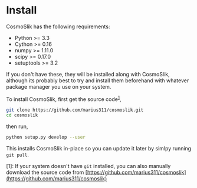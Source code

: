 # Install

CosmoSlik has the following requirements:

* Python >= 3.3
* Cython >= 0.16
* numpy >= 1.11.0
* scipy >= 0.17.0
* setuptools >= 3.2

If you don't have these, they will be installed along with CosmoSlik, although its probably best to try and install them beforehand with whatever package manager you use on your system. 

To install CosmoSlik, first get the source code<sup>[1](#fn)</sup>, 

```bash
git clone https://github.com/marius311/cosmoslik.git
cd cosmoslik
```

then run, 

```bash
python setup.py develop --user
```

This installs CosmoSlik in-place so you can update it later by simlpy running `git pull`.

<a name="fn">[1]</a>: If your system doesn't have `git` installed, you can also manually download the source code from [https://github.com/marius311/cosmoslik](https://github.com/marius311/cosmoslik)
